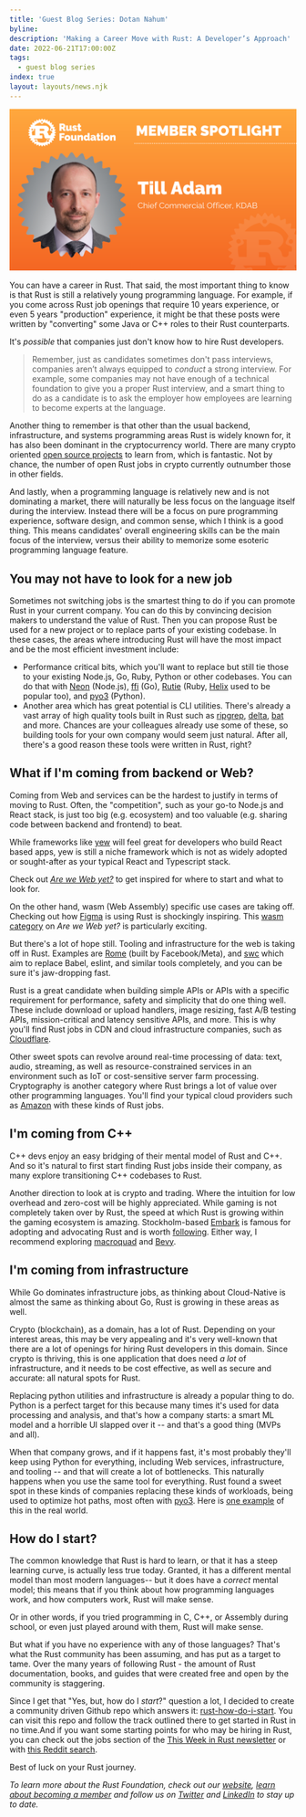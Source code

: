 ```yaml
---
title: 'Guest Blog Series: Dotan Nahum'
byline:
description: 'Making a Career Move with Rust: A Developer’s Approach'
date: 2022-06-21T17:00:00Z
tags:
  - guest blog series
index: true
layout: layouts/news.njk
---
```


![Till Adam](/img/news/2022-04-19-member-spotlight-kdab/member-spotlight-till-adam.png "Till Adam - Chief Commercial Officer, KDAB")

You can have a career in Rust. That said, the most important thing to know is that Rust is still a relatively young programming language. For example, if you come across Rust job openings that require 10 years experience, or even 5 years "production" experience, it might be that these posts were written by "converting" some Java or C++ roles to their Rust counterparts.

It's *possible* that companies just don't know how to hire Rust developers.

> Remember, just as candidates sometimes don't pass interviews, companies aren’t always equipped to *conduct* a strong interview. For example, some companies may not have enough of a technical foundation to give you a proper Rust interview, and a smart thing to do as a candidate is to ask the employer how employees are learning to become experts at the language.

Another thing to remember is that other than the usual backend, infrastructure, and systems programming areas Rust is widely known for, it has also been dominant in the cryptocurrency world. There are many crypto oriented [open source projects](https://github.com/rust-in-blockchain/awesome-blockchain-rust) to learn from, which is fantastic. Not by chance, the number of open Rust jobs in crypto currently outnumber those in other fields.

And lastly, when a programming language is relatively new and is not dominating a market, there will naturally be less focus on the language itself during the interview. Instead there will be a focus on pure programming experience, software design, and common sense, which I think is a good thing. This means candidates' overall engineering skills can be the main focus of the interview, versus their ability to memorize some esoteric programming language feature.

## **You may not have to look for a new job**

Sometimes not switching jobs is the smartest thing to do if you can promote Rust in your current company. You can do this by convincing decision makers to understand the value of Rust. Then you can propose Rust be used for a new project or to replace parts of your existing codebase. In these cases, the areas where introducing Rust will have the most impact and be the most efficient investment include:

* Performance critical bits, which you'll want to replace but still tie those to your existing Node.js, Go, Ruby, Python or other codebases. You can do that with [Neon](https://neon-bindings.com/) (Node.js), [ffi](https://spectralops.io/blog/rust-vs-go-why-not-use-both/) (Go), [Rutie](https://github.com/danielpclark/rutie#using-rust-in-ruby) (Ruby, [Helix](https://github.com/tildeio/helix) used to be popular too), and [pyo3](https://github.com/PyO3/pyo3) (Python).
* Another area which has great potential is CLI utilities. There's already a vast array of high quality tools built in Rust such as [ripgrep](https://github.com/BurntSushi/ripgrep), [delta](https://github.com/dandavison/delta), [bat](https://github.com/sharkdp/bat) and more. Chances are your colleagues already use some of these, so building tools for your own company would seem just natural. After all, there's a good reason these tools were written in Rust, right?

## **What if I'm coming from backend or Web?**

Coming from Web and services can be the hardest to justify in terms of moving to Rust. Often, the "competition", such as your go-to Node.js and React stack, is just too big (e.g. ecosystem) and too valuable (e.g. sharing code between backend and frontend) to beat.

While frameworks like [yew](https://github.com/yewstack/yew) will feel great for developers who build React based apps, yew is still a niche framework which is not as widely adopted or sought-after as your typical React and Typescript stack.

Check out [*<u>Are we Web yet?</u>*](https://www.arewewebyet.org/) to get inspired for where to start and what to look for.

On the other hand, wasm (Web Assembly) specific use cases are taking off. Checking out how [Figma](https://www.figma.com/blog/rust-in-production-at-figma/) is using Rust is shockingly inspiring. This [wasm category](https://www.arewewebyet.org/topics/webassembly/) on *Are we Web yet?* is particularly exciting.

But there's a lot of hope still. Tooling and infrastructure for the web is taking off in Rust. Examples are [Rome](https://github.com/rome/tools) (built by Facebook/Meta), and [swc](https://github.com/swc-project/swc) which aim to replace Babel, eslint, and similar tools completely, and you can be sure it's jaw-dropping fast.

Rust is a great candidate when building simple APIs or APIs with a specific requirement for performance, safety and simplicity that do one thing well. These include download or upload handlers, image resizing, fast A/B testing APIs, mission-critical and latency sensitive APIs, and more. This is why you'll find Rust jobs in CDN and cloud infrastructure companies, such as [Cloudflare](https://blog.cloudflare.com/tag/rust/).

Other sweet spots can revolve around real-time processing of data: text, audio, streaming, as well as resource-constrained services in an environment such as IoT or cost-sensitive server farm processing. Cryptography is another category where Rust brings a lot of value over other programming languages. You'll find your typical cloud providers such as [Amazon](https://www.amazon.jobs/en/jobs/1639811/software-development-engineer-rust) with these kinds of Rust jobs.

## **I'm coming from C++**

C++ devs enjoy an easy bridging of their mental model of Rust and C++. And so it's natural to first start finding Rust jobs inside their company, as many explore transitioning C++ codebases to Rust.

Another direction to look at is crypto and trading. Where the intuition for low overhead and zero-cost will be highly appreciated. While gaming is not completely taken over by Rust, the speed at which Rust is growing within the gaming ecosystem is amazing. Stockholm-based [Embark](https://www.embark-studios.com/) is famous for adopting and advocating Rust and is worth [following](https://embark.dev/). Either way, I recommend exploring [macroquad](https://github.com/not-fl3/macroquad) and [Bevy](https://bevyengine.org/).

## **I'm coming from infrastructure**

While Go dominates infrastructure jobs, as thinking about Cloud-Native is almost the same as thinking about Go, Rust is growing in these areas as well.

Crypto (blockchain), as a domain, has a lot of Rust. Depending on your interest areas, this may be very appealing and it's very well-known that there are a lot of openings for hiring Rust developers in this domain. Since crypto is thriving, this is one application that does need *a lot* of infrastructure, and it needs to be cost effective, as well as secure and accurate: all natural spots for Rust.

Replacing python utilities and infrastructure is already a popular thing to do. Python is a perfect target for this because many times it's used for data processing and analysis, and that's how a company starts: a smart ML model and a horrible UI slapped over it -- and that's a good thing (MVPs and all).

When that company grows, and if it happens fast, it's most probably they'll keep using Python for everything, including Web services, infrastructure, and tooling -- and that will create a lot of bottlenecks. This naturally happens when you use the same tool for everything. Rust found a sweet spot in these kinds of companies replacing these kinds of workloads, being used to optimize hot paths, most often with [pyo3](https://github.com/PyO3/pyo3). Here is [one example](https://github.com/ijl/orjson) of this in the real world.

## **How do I start?**

The common knowledge that Rust is hard to learn, or that it has a steep learning curve, is actually less true today. Granted, it has a different mental model than most modern languages-- but it does have a *correct* mental model; this means that if you think about how programming languages work, and how computers work, Rust will make sense.

Or in other words, if you tried programming in C, C++, or Assembly during school, or even just played around with them, Rust will make sense.

But what if you have no experience with any of those languages? That's what the Rust community has been assuming, and has put as a target to tame. Over the many years of following Rust - the amount of Rust documentation, books, and guides that were created free and open by the community is staggering.

Since I get that "Yes, but, how do I *start*?" question a lot, I decided to create a community driven Github repo which answers it: [rust-how-do-i-start](https://github.com/jondot/rust-how-do-i-start). You can visit this repo and follow the track outlined there to get started in Rust in no time.And if you want some starting points for who may be hiring in Rust, you can check out the jobs section of the [<u>This Week in Rust newsletter</u>](https://this-week-in-rust.org/) or with [<u>this Reddit search</u>](https://www.reddit.com/r/rust/search?q=flair_name%3A%22%F0%9F%92%BC%20jobs%22&amp;restrict_sr=1).

Best of luck on your Rust journey.

*To learn more about the Rust Foundation, check out our [website](https://foundation.rust-lang.org/), [learn about becoming a member](https://foundation.rust-lang.org/info/become-a-member/) and follow us on [Twitter](https://twitter.com/rust_foundation) and [LinkedIn](https://www.linkedin.com/company/rust-foundation/) to stay up to date.*
